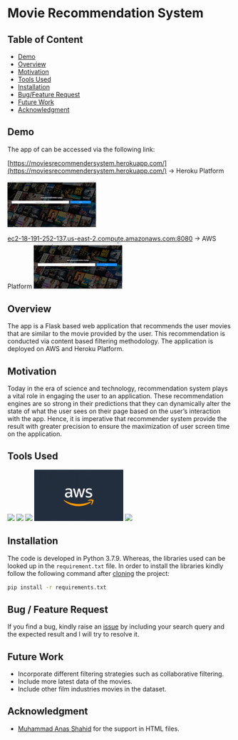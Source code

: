 # Movie Recommendation System

## Table of Content

* [Demo](#Demo)
* [Overview](#Overview)
* [Motivation](#Motivation)
* [Tools Used](#Tools-Used)
* [Installation](#Installation)
* [Bug/Feature Request](##bug---feature-request)
* [Future Work](#Future-Work)
* [Acknowledgment](#Acknowledgment)


## Demo
The app of can be accessed via the following link:

[https://moviesrecommendersystem.herokuapp.com/](https://moviesrecommendersystem.herokuapp.com/) -> Heroku Platform

[<img target="_blank" src="/Pictures/mainpage.png" width=200>](https://moviesrecommendersystem.herokuapp.com/)

[ec2-18-191-252-137.us-east-2.compute.amazonaws.com:8080](ec2-18-191-252-137.us-east-2.compute.amazonaws.com:8080) -> AWS Platform
[<img target="_blank" src="/Pictures/mainpage_aws.png" width=200>](c2-18-191-252-137.us-east-2.compute.amazonaws.com:8080)



## Overview
The app is a Flask based web application that recommends the user movies that are similar to the movie provided by the user. This recommendation is conducted via content based filtering methodology. The application is deployed on AWS and Heroku Platform. 

## Motivation
Today in the era of science and technology, recommendation system plays a vital role in engaging the user to an application. These recommendation engines are so strong in their predictions that they can dynamically alter the state of what the user sees on their page based on the user’s interaction with the app. Hence, it is imperative that recommender system provide the result with greater precision to ensure the maximization of user screen time on the application. 

## Tools Used

[<img target="_blank" src="https://flask.palletsprojects.com/en/1.1.x/_images/flask-logo.png" width=170>](https://flask.palletsprojects.com/en/1.1.x/) 
[<img target="_blank" src="https://number1.co.za/wp-content/uploads/2017/10/gunicorn_logo-300x85.png" width=280>](https://gunicorn.org) 
[<img target="_blank" src="https://scikit-learn.org/stable/_static/scikit-learn-logo-small.png" width=200>](https://scikit-learn.org/stable/) 
[<img target="_blank" src="/Pictures/AWS.png" width=200>](https://aws.amazon.com) 
[<img target="_blank" src="/Pictures/Heroku.png" width=200>](https://www.heroku.com) 

## Installation

The code is developed in Python 3.7.9. Whereas, the libraries used can be looked up in the `requirement.txt` file. In order to install the libraries kindly follow the following command after [cloning](https://www.howtogeek.com/451360/how-to-clone-a-github-repository/) the project:

```bash
pip install -r requirements.txt
```

## Bug / Feature Request

If you find a bug, kindly raise an [issue](https://github.com/msaad1311/Hollywood-Movie-Recommender/issues) by including your search query and the expected result and I will try to resolve it. 

## Future Work

* Incorporate different filtering strategies such as collaborative filtering.
* Include more latest data of the movies.
* Include other film industries movies in the dataset.

## Acknowledgment 

* [Muhammad Anas Shahid](https://github.com/Anasshahidd21) for the support in HTML files.
